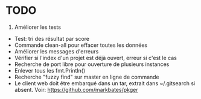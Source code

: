 # TODO

1. Améliorer les tests

- Test: tri des résultat par score
- Commande clean-all pour effacer toutes les données
- Améliorer les messages d'erreurs
- Vérifier si l'index d'un projet est déjà ouvert, erreur si c'est le cas
- Recherche de port libre pour ouverture de plusieurs instances
- Enlever tous les fmt.Println()
- Recherche "fuzzy find" sur master en ligne de commande
- Le client web doit être embarqué dans un tar, extrait dans ~/.gitsearch si absent. Voir: https://github.com/markbates/pkger

